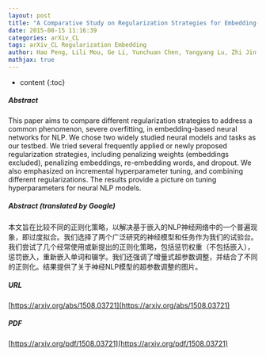 ```yaml
---
layout: post
title: "A Comparative Study on Regularization Strategies for Embedding-based Neural Networks"
date: 2015-08-15 11:16:39
categories: arXiv_CL
tags: arXiv_CL Regularization Embedding
author: Hao Peng, Lili Mou, Ge Li, Yunchuan Chen, Yangyang Lu, Zhi Jin
mathjax: true
---
```


* content
{:toc}

##### Abstract
This paper aims to compare different regularization strategies to address a common phenomenon, severe overfitting, in embedding-based neural networks for NLP. We chose two widely studied neural models and tasks as our testbed. We tried several frequently applied or newly proposed regularization strategies, including penalizing weights (embeddings excluded), penalizing embeddings, re-embedding words, and dropout. We also emphasized on incremental hyperparameter tuning, and combining different regularizations. The results provide a picture on tuning hyperparameters for neural NLP models.

##### Abstract (translated by Google)
本文旨在比较不同的正则化策略，以解决基于嵌入的NLP神经网络中的一个普遍现象，即过度拟合。我们选择了两个广泛研究的神经模型和任务作为我们的试验台。我们尝试了几个经常使用或新提出的正则化策略，包括惩罚权重（不包括嵌入），惩罚嵌入，重新嵌入单词和辍学。我们还强调了增量式超参数调整，并结合了不同的正则化。结果提供了关于神经NLP模型的超参数调整的图片。

##### URL
[https://arxiv.org/abs/1508.03721](https://arxiv.org/abs/1508.03721)

##### PDF
[https://arxiv.org/pdf/1508.03721](https://arxiv.org/pdf/1508.03721)

